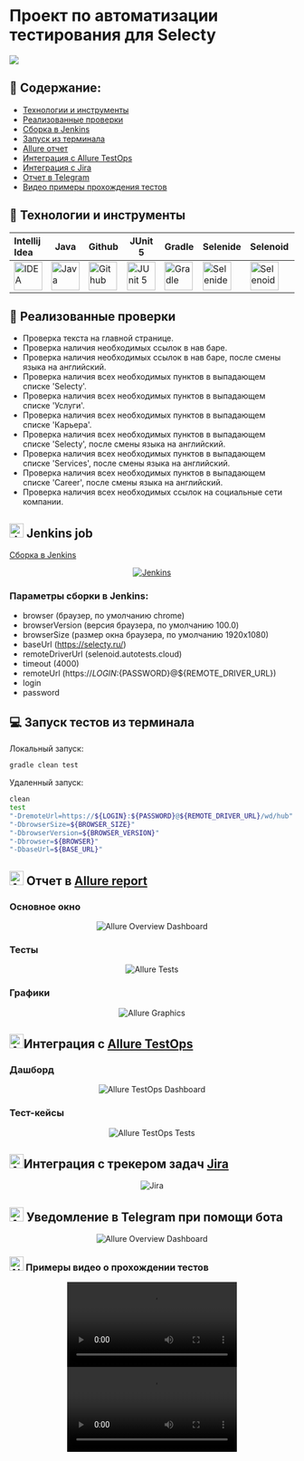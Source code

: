 <h1>Проект по автоматизации тестирования для Selecty</h1>

<div style="display: flex; flex-direction:column;">
<a target="_blank" href="https://www.selecty.ru/"><img src="images/selecty.jpg"></a>
</div>

## :pushpin: Содержание:
- [Технологии и инструменты](#tech)
- [Реализованные проверки](#checks)
- [Сборка в Jenkins](#job)
- [Запуск из терминала](#term)
- [Allure отчет](#allure)
- [Интеграция с Allure TestOps](#testOps)
- [Интеграция с Jira](#jira)
- [Отчет в Telegram](#tm)
- [Видео примеры прохождения тестов](#video)

## :rocket: Технологии и инструменты

| Intellij Idea                                                                                                                    | Java         | Github  | JUnit 5  | Gradle | Selenide | Selenoid | Allure | Jenkins |
|:---------------------------------------------------------------------------------------------------------------------------------|-------------| ----- | ----- | ----- | ----- | ----- | ----- | -----: |
| <a id ="tech" href="https://www.jetbrains.com/idea/"><img src="images/Intelij_IDEA.svg" width="50" height="50"  alt="IDEA"/></a> | <a href="https://www.java.com/"><img src="images/Java.svg" width="50" height="50"  alt="Java"/></a>| <a href="https://github.com/"><img src="images/Github.svg" width="50" height="50"  alt="Github"/></a> | <a href="https://junit.org/junit5/"><img src="images/JUnit5.svg" width="50" height="50"  alt="JUnit 5"/></a> | <a href="https://gradle.org/"><img src="images/Gradle.svg" width="50" height="50"  alt="Gradle"/></a> | <a href="https://selenide.org/"><img src="images/Selenide.svg" width="50" height="50"  alt="Selenide"/></a> | <a href="https://aerokube.com/selenoid/"><img src="images/Selenoid.svg" width="50" height="50"  alt="Selenoid"/></a> | <a href="https://github.com/allure-framework/allure2"><img src="images/Allure_Report.svg" width="50" height="50"  alt="Allure"/></a> | <a href="https://www.jenkins.io/"><img src="images/Jenkins.svg" width="50" height="50"  alt="Jenkins"/></a>|

## :scroll: Реализованные проверки

<a id = "checks"></a>
- Проверка текста на главной странице.
- Проверка наличия необходимых ссылок в нав баре.
- Проверка наличия необходимых ссылок в нав баре, после смены языка на английский.
- Проверка наличия всех необходимых пунктов в выпадающем списке 'Selecty'.
- Проверка наличия всех необходимых пунктов в выпадающем списке 'Услуги'.
- Проверка наличия всех необходимых пунктов в выпадающем списке 'Карьера'.
- Проверка наличия всех необходимых пунктов в выпадающем списке 'Selecty', после смены языка на английский.
- Проверка наличия всех необходимых пунктов в выпадающем списке 'Services', после смены языка на английский.
- Проверка наличия всех необходимых пунктов в выпадающем списке 'Career', после смены языка на английский.
- Проверка наличия всех необходимых ссылок на социальные сети компании.

## <img src="images/Jenkins.svg" width="25" height="25"  alt="Jenkins"/> Jenkins job

<a id="job" target="_blank" href="https://jenkins.autotests.cloud/job/selecty_project/">Сборка в Jenkins</a>
<div align="center">
<a href="https://jenkins.autotests.cloud/job/selecty_project/"><img src="images/jenkins_job.png" alt="Jenkins"/></a>
</div>

### Параметры сборки в Jenkins:

- browser (браузер, по умолчанию chrome)
- browserVersion (версия браузера, по умолчанию 100.0)
- browserSize (размер окна браузера, по умолчанию 1920x1080)
- baseUrl (https://selecty.ru/)
- remoteDriverUrl (selenoid.autotests.cloud)
- timeout (4000)
- remoteUrl (https://${LOGIN}:${PASSWORD}@${REMOTE_DRIVER_URL})
- login
- password

## :computer: Запуск тестов из терминала

Локальный запуск:
<a id="term"></a>
```bash
gradle clean test
```

Удаленный запуск:

```bash
clean
test
"-DremoteUrl=https://${LOGIN}:${PASSWORD}@${REMOTE_DRIVER_URL}/wd/hub"
"-DbrowserSize=${BROWSER_SIZE}"
"-DbrowserVersion=${BROWSER_VERSION}"
"-Dbrowser=${BROWSER}"
"-DbaseUrl=${BASE_URL}"
```

## <img id="allure" src="images/Allure_Report.svg" width="25" height="25"  alt="Allure"/> Отчет в <a target="_blank" href="https://jenkins.autotests.cloud/job/selecty_project/9/allure/">Allure report</a>

### Основное окно

<div align="center">
<img title="Allure Overview Dashboard" src="images/allure_report.png">
</div>

### Тесты

<div align="center">
<img title="Allure Tests" src="images/allure_test_new.png">
</div>

### Графики

<div align="center">
<img title="Allure Graphics" src="images/allure_graphs.png">
</div>

## <img src="images/Allure_EE.svg" width="25" height="25"  alt="Allure"/></a>Интеграция с <a target="_blank" href="https://allure.autotests.cloud/launch/18237">Allure TestOps</a>

### Дашборд

<div align="center">
<img id="testOps" title="Allure TestOps Dashboard" src="images/testOps.png">
</div>

### Тест-кейсы

<div align="center">
<img title="Allure TestOps Tests" src="images/new_cases.png">
</div>

## <img src="images/Jira.svg" width="25" height="25"  alt="Allure"/></a>Интеграция с трекером задач <a target="_blank" href="https://jira.autotests.cloud/browse/HOMEWORK-498">Jira</a>

<div align="center">
<img id="jira" title="Jira" src="images/jira.png">
</div>

## <img src="images/Telegram.svg" width="25" height="25"  alt="Allure"/></a> Уведомление в Telegram при помощи бота

<div align="center">
<img id="tm" title="Allure Overview Dashboard" src="images/tm.png">
</div>

### <img src="images/Selenoid.svg" width="25" height="25"  alt="Allure"/></a> Примеры видео о прохождении тестов

<div id="video" align="center">
<video src="https://user-images.githubusercontent.com/59203915/212070784-8b04f9f5-3d3d-4d86-90bb-f958c8455fc4.mp4"></video>
<video src="https://user-images.githubusercontent.com/59203915/212070789-7ac73637-9758-47e6-9819-626f311a50d6.mp4"></video>
</div>
